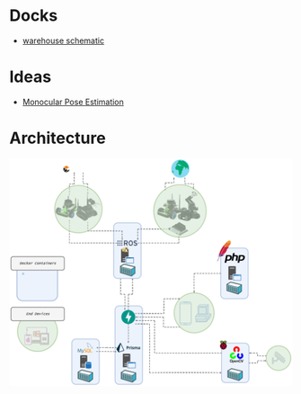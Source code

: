 # Docks
- [warehouse schematic](../Docks/logbook_schemas-warehouse_realisation.pdf)

# Ideas
- [Monocular Pose Estimation](../Ideas/Monocular_Pose_Estimation.md)

# Architecture
![Architecture_Diagram](../resources/architecture_diagram.svg)
